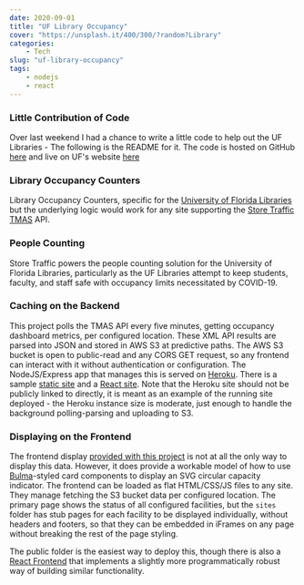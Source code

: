 ```yaml
---
date: 2020-09-01
title: "UF Library Occupancy"
cover: "https://unsplash.it/400/300/?random?Library"
categories: 
    - Tech
slug: "uf-library-occupancy"
tags:
    - nodejs
    - react
---
```


### Little Contribution of Code

Over last weekend I had a chance to write a little code to help out the UF Libraries - The following is the README for it. The code is hosted on GitHub  [here](https://github.com/jcoletaylor/library-occupancy) and live on UF's website [here](http://www.uflib.ufl.edu/status/)

### Library Occupancy Counters

Library Occupancy Counters, specific for the [University of Florida Libraries](http://www.uflib.ufl.edu) but the underlying logic would work for any site supporting the [Store Traffic TMAS](https://storetraffic.com/tmas-people-counting-software) API.

### People Counting

Store Traffic powers the people counting solution for the University of Florida Libraries, particularly as the UF Libraries attempt to keep students, faculty, and staff safe with occupancy limits necessitated by COVID-19.

### Caching on the Backend

This project polls the TMAS API every five minutes, getting occupancy dashboard metrics, per configured location. These XML API results are parsed into JSON and stored in AWS S3 at predictive paths. The AWS S3 bucket is open to public-read and any CORS GET request, so any frontend can interact with it without authentication or configuration. The NodeJS/Express app that manages this is served on [Heroku](https://www.heroku.com). There is a sample [static site](https://library-occupancy.herokuapp.com/static/) and a [React site](https://library-occupancy.herokuapp.com/react/). Note that the Heroku site should not be publicly linked to directly, it is meant as an example of the running site deployed - the Heroku instance size is moderate, just enough to handle the background polling-parsing and uploading to S3.

### Displaying on the Frontend

The frontend display [provided with this project](https://library-occupancy.herokuapp.com/static/) is not at all the only way to display this data. However, it does provide a workable model of how to use [Bulma](http://bulma.io)-styled card components to display an SVG circular capacity indicator. The frontend can be loaded as flat HTML/CSS/JS files to any site. They manage fetching the S3 bucket data per configured location. The primary page shows the status of all configured facilities, but the `sites` folder has stub pages for each facility to be displayed individually, without headers and footers, so that they can be embedded in iFrames on any page without breaking the rest of the page styling.

The public folder is the easiest way to deploy this, though there is also a [React Frontend](https://library-occupancy.herokuapp.com/react/) that implements a slightly more programmatically robust way of building similar functionality.
